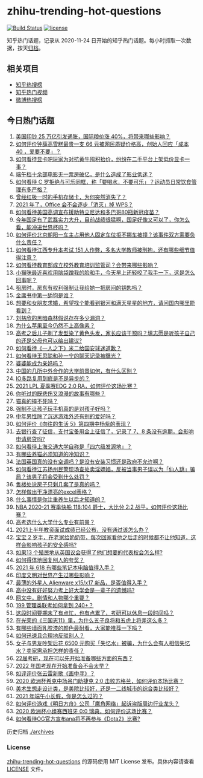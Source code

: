 # zhihu-trending-hot-questions

[![Build Status](https://github.com/justjavac/zhihu-trending-hot-questions/workflows/ci/badge.svg?branch=master)](https://github.com/justjavac/zhihu-trending-hot-questions/actions)
[![license](https://img.shields.io/github/license/justjavac/zhihu-trending-hot-questions)](https://github.com/justjavac/zhihu-trending-hot-questions/blob/master/LICENSE)

知乎热门话题，记录从 2020-11-24 日开始的知乎热门话题。每小时抓取一次数据，按天[归档](./archives)。

## 相关项目

- [知乎热搜榜](https://github.com/justjavac/zhihu-trending-top-search)
- [知乎热门视频](https://github.com/justjavac/zhihu-trending-hot-video)
- [微博热搜榜](https://github.com/justjavac/weibo-trending-hot-search)

## 今日热门话题

<!-- BEGIN -->
<!-- 最后更新时间 Wed Jun 16 2021 01:24:20 GMT+0800 (China Standard Time) -->

1. [美国印钞 25 万亿引发通胀，国际粮价涨 40%，将带来哪些影响？](https://www.zhihu.com/question/464253751)
2. [如何评价钟薛高雪糕最贵一支 66 元被网民质疑价格高，创始人回应「成本 40
   ，爱要不要」？](https://www.zhihu.com/question/465157262)
3. [如何看待显卡吧玩家为对抗黄牛囤积抬价，纷纷在二手平台上架低价显卡一事？](https://www.zhihu.com/question/464735756)
4. [端午档十余部电影无一票房破亿，是什么造成了影业低迷？](https://www.zhihu.com/question/465092815)
5. [如何看待 C
   罗拒绝与可乐同框，称「要喝水，不要可乐」？运动员日常饮食管理有多严格？](https://www.zhihu.com/question/465112331)
6. [曾经红极一时的手机存储卡，为何突然消失了？](https://www.zhihu.com/question/379697777)
7. [2021 年了，Office 会不会逐步「消灭」掉 WPS？](https://www.zhihu.com/question/460028327)
8. [如何看待美国高调宣布援助特立尼达和多巴哥80瓶新冠疫苗？](https://www.zhihu.com/question/465072169)
9. [今年国足有了武磊实力大升，目前战绩很猛啊，国足好像又可以了，你怎么看，能冲进世界杯吗？](https://www.zhihu.com/question/464598980)
10. [如何评价北京朝阳一车主占用他人固定车位拒不挪车被撞？该事件双方需要负什么责任？](https://www.zhihu.com/question/465097829)
11. [如何看待江西专升本考试 151
    人作弊，多名大学教师被刑拘，还有哪些细节值得注意？](https://www.zhihu.com/question/465076235)
12. [如何看待教育部成立校外教育培训监管司？会带来哪些影响？](https://www.zhihu.com/question/465193204)
13. [小猫咪最近喜欢用脑袋蹭我的脸和手，今天早上还轻咬了我手一下，这是怎么回事呢？](https://www.zhihu.com/question/464003051)
14. [租房时，房东有权利强制让我给她一把房间的钥匙吗？](https://www.zhihu.com/question/462612155)
15. [金庸书中第一舔狗是谁？](https://www.zhihu.com/question/464912057)
16. [想要和女朋友求婚，希望找个能看到银河和满天星星的地方，请问国内哪里能看到？](https://www.zhihu.com/question/453392696)
17. [刘慈欣的黑暗森林假说存在多少漏洞？](https://www.zhihu.com/question/451440009)
18. [为什么苹果至今仍然不上高像素？](https://www.zhihu.com/question/464657256)
19. [高考之后儿子剃了发型染了黄色头发，家长应该干预吗？填志愿是听孩子自己的还是父母也可以给出建议?](https://www.zhihu.com/question/464569384)
20. [如何看待《一人之下》米二给国安球迷道歉？](https://www.zhihu.com/question/465110855)
21. [如何看待王思聪和孙一宁的聊天记录被曝光？](https://www.zhihu.com/question/465160470)
22. [婆婆能成为亲妈吗？](https://www.zhihu.com/question/317585068)
23. [中国的几所中外合作的大学前景如何，有什么区别？](https://www.zhihu.com/question/291415035)
24. [IO多路复用到底是不是异步的？](https://www.zhihu.com/question/59975081)
25. [2021 LPL 夏季赛EDG 2:0 RA，如何评价这场比赛？](https://www.zhihu.com/question/464995096)
26. [你听过的既悲伤又浪漫的故事有哪些？](https://www.zhihu.com/question/26437791)
27. [猫真的摔不死吗？](https://www.zhihu.com/question/19978294)
28. [强制不让孩子玩手机真的是对孩子好吗？](https://www.zhihu.com/question/325178193)
29. [中年男性除了沉迷游戏外还有别的爱好吗？](https://www.zhihu.com/question/459226864)
30. [如何评价《向往的生活 5》第四期中杨紫的表现？](https://www.zhihu.com/question/459467558)
31. [去银行查了征信，支付宝备用金上征信了，记录了 7、8
    条没有逾期，会影响申请房贷吗?](https://www.zhihu.com/question/401757959)
32. [如何看待上海交通大学自称是「四六级发源地」？](https://www.zhihu.com/question/464806294)
33. [有哪些养猫必须知道的冷知识？](https://www.zhihu.com/question/428891310)
34. [法国英国真的没有空调吗？是没有安装习惯还是政府不允许啊？](https://www.zhihu.com/question/48716799)
35. [如何看待江苏扬州民警现场查处卖淫嫖娼，反被当事男子误以为「仙人跳」骗局？该男子将会受到什么处罚？](https://www.zhihu.com/question/464879487)
36. [售楼处说房子只剩几套了是真的吗？](https://www.zhihu.com/question/460961867)
37. [怎样做出干净漂亮的excel表格？](https://www.zhihu.com/question/21287244)
38. [什么事情是你注重养生以后才知道的？](https://www.zhihu.com/question/451372641)
39. [NBA 2020-21 赛季快船 118:104 爵士，大比分 2:2
    战平，如何评价这场比赛？](https://www.zhihu.com/question/465077497)
40. [高考选什么大学什么专业有前景？](https://www.zhihu.com/question/440235164)
41. [2021上半年教资面试成绩已经公布，没有通过该怎么办？](https://www.zhihu.com/question/465072042)
42. [宝宝 2
    岁半，在老家给奶奶带，每次回家看他之后走的时候都不让他知道，这样会影响孩子的安全感吗?](https://www.zhihu.com/question/464606733)
43. [如果13 个殖民地从英国议会获得了他们想要的代表权会怎么样?](https://www.zhihu.com/question/463566948)
44. [如何得体地回复别人的夸奖？](https://www.zhihu.com/question/23758741)
45. [2021 年 618 有哪些笔记本电脑值得入手？](https://www.zhihu.com/question/457255317)
46. [印度文明对世界产生过哪些影响？](https://www.zhihu.com/question/462960421)
47. [最薄的外星人 Alienware x15/x17
    新品，是否值得入手？](https://www.zhihu.com/question/462727712)
48. [高中没有好好努力考上好大学会是一辈子的遗憾吗?](https://www.zhihu.com/question/463210788)
49. [网文中，剧情和人物哪个重要？](https://www.zhihu.com/question/464564870)
50. [199 管理类联考如何拿到 240+？](https://www.zhihu.com/question/61541247)
51. [这段时间要期末了有点忙，也有点累了，考研可以休息一段时间吗？](https://www.zhihu.com/question/464096874)
52. [在光荣的《三国志11》里，为什么五子良将和五虎上将差这么多？](https://www.zhihu.com/question/329658518)
53. [有哪些墙面乳胶漆的颜色最耐看，大家能推荐一下吗？](https://www.zhihu.com/question/266901539)
54. [如何迅速且合理地反驳别人？](https://www.zhihu.com/question/21995841)
55. [女子与男友吵架后花 6500
    元购买「失忆水」被骗，为什么会有人相信失忆水？卖家需承担怎样的责任？](https://www.zhihu.com/question/465082372)
56. [22届考研，现在可以先开始准备哪些方面的东西？](https://www.zhihu.com/question/364876645)
57. [2022 年国考现在开始准备会不会太早？](https://www.zhihu.com/question/444676802)
58. [如评评价张云雷新歌《画中寻》？](https://www.zhihu.com/question/465107627)
59. [2020 欧洲杯希克中场吊门助捷克 2:0
    击败苏格兰，如何评价本场比赛？](https://www.zhihu.com/question/464977163)
60. [美术生想走设计类，是美院比较好，还是一二线城市的综合类比较好？](https://www.zhihu.com/question/462891421)
61. [2021 年端午小长假，你是怎么过的？](https://www.zhihu.com/question/464547029)
62. [如何评价游戏《明日方舟》公司「鹰角网络」起诉盗版周边行业龙头？](https://www.zhihu.com/question/427884535)
63. [2020 欧洲杯小组赛西班牙 0:0 瑞典，如何评价这场比赛？](https://www.zhihu.com/question/465057552)
64. [如何看待OG官方宣布ana将不再参与《Dota2》比赛?](https://www.zhihu.com/question/465058089)

<!-- END -->

历史归档 [./archives](./archives)

### License

[zhihu-trending-hot-questions](https://github.com/justjavac/zhihu-trending-hot-questions)
的源码使用 MIT License 发布。具体内容请查看 [LICENSE](./LICENSE) 文件。
